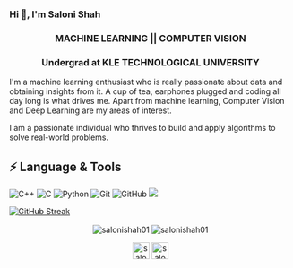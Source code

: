 ### Hi 👋, I'm Saloni Shah

<h3 align="center">MACHINE LEARNING || COMPUTER VISION </h3>

<h3 align="center">Undergrad at KLE TECHNOLOGICAL UNIVERSITY</h3>

<!--<p align="left"> <img src="https://komarev.com/ghpvc/?username=salonishah01" alt="salonishah01" /> </p>-->

I'm a machine learning enthusiast who is really passionate about data and obtaining insights from it. A cup of tea, earphones plugged and coding all day long is what drives me. Apart from machine learning, Computer Vision and Deep Learning are my areas of interest. 

I am a passionate individual who thrives to build and apply algorithms to solve real-world problems.

## ⚡ Language & Tools
![C++](https://img.shields.io/badge/-++-00599C?style=flat-square&logo=c)
![C](https://img.shields.io/badge/--00599C?style=flat-square&logo=c)
![Python](https://img.shields.io/badge/-Python-black?style=flat-square&logo=Python)
![Git](https://img.shields.io/badge/-Git-black?style=flat-square&logo=git)
![GitHub](https://img.shields.io/badge/-GitHub-181717?style=flat-square&logo=github)
<img src="https://img.shields.io/badge/-Problem%20Solving-ffa804?style=flat">
<!--
## Insights
<details>
<summary>Problem Solving 📝</summary>
  <ul>
    <li><a href="https://www.hackerrank.com/salonishah01">Hackerrank</a></li>
    <li><a href="https://www.codechef.com/users/saloni_01">CodeChef</a></li>
  </ul>
</details>
<details>
<summary>Machine Learning | Data Science 📊</summary>
<ul>
  <li><a href="https://github.com/salonishah01/Machine-Learning">Basic Machine Learning</a></li>
  <li><a href="https://github.com/salonishah01/K-Means-Clustering-Algorithm">K Means Clustering Algorithm</a></li>
  <li><a href="https://github.com/salonishah01/Naive-Bayes-Classifier">Naive Bayes Classifier</a></li>
</ul>
</details>
<details>
<summary>Computer Vision | Image Processing</summary>
<ul>
  <li><a href="https://github.com/salonishah01/Computer-Vision">Computer Vision</a></li>
  <li><a href="https://github.com/salonishah01/Assignments-CVG-2020-">CVG Lab</a></li>
</ul>
</details>
<details>
  <summary>Projects💻</summary>
  <ul>
    <li><a href="https://github.com/salonishah01/AbolVani">AbolVani</a></li>
    <li><a href="https://github.com/salonishah01/SparkAR-Final-Project-UNICEF">Open SparkAR Project</a></li>
  </ul>
</details>
<details>
  <summary>Open Source Contributions</summary>
  <ul>
    <li><a href="https://github.com/TesseractCoding/NeoAlgo">NeoAlgo</a></li>
    <li><a href="https://github.com/ankitdobhal/Awesome-Python-Scripts">Awesome Python Scripts</a></li>
    <li><a href="https://github.com/smaranjitghose/ArtCV">ArtCV</a></li>
  </ul>
</details>
-->
<!--
- 💬 Ask me about **Data Structures and Algorithms, Image Processing, Machine Learning**-->
<!--
- 📫 How to reach me **saloshah01@gmail.com**-->

[![GitHub Streak](https://github-readme-streak-stats.herokuapp.com/?user=salonishah01)](https://git.io/streak-stats)

<p align="center">

<img align="center" src="https://github-readme-stats.vercel.app/api/top-langs/?username=salonishah01&layout=compact&hide=html&theme=radical" alt="salonishah01" />

<img align="center" src="https://github-readme-stats.vercel.app/api?username=salonishah01&show_icons=true&theme=radical" alt="salonishah01" />
</p>
<p align="center">
</a>
<a href="https://www.linkedin.com/in/saloni-shah-5b065a170/" target="blank"><img align="center" src="https://cdn.jsdelivr.net/npm/simple-icons@3.0.1/icons/linkedin.svg" alt="salonishah01" height="30" width="30" /></a>
<a href="https://www.instagram.com/saloni.shah01" target="blank"><img align="center" src="https://cdn.jsdelivr.net/npm/simple-icons@3.0.1/icons/instagram.svg" alt="salonishah01" height="30" width="30" /></a>
</p>
